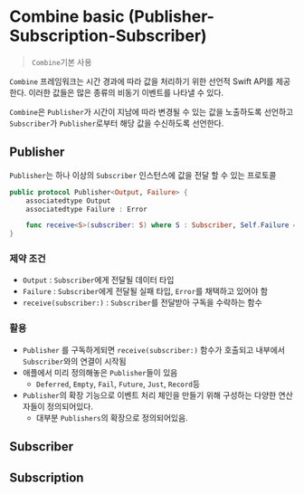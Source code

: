 # Combine basic (Publisher-Subscription-Subscriber)

> `Combine`기본 사용

`Combine` 프레임워크는 시간 경과에 따라 값을 처리하기 위한 선언적 Swift API를 제공한다. 이러한 값들은 많은 종류의 비동기 이벤트를 나타낼 수 있다.

`Combine`은  `Publisher`가 시간이 지남에 따라 변경될 수 있는 값을 노출하도록 선언하고 `Subscriber`가 `Publisher`로부터 해당 값을 수신하도록 선언한다.



## Publisher

`Publisher`는 하나 이상의 `Subscriber` 인스턴스에 값을 전달 할 수 있는 프로토콜

``` swift
public protocol Publisher<Output, Failure> {
    associatedtype Output
    associatedtype Failure : Error

    func receive<S>(subscriber: S) where S : Subscriber, Self.Failure == S.Failure, Self.Output == S.Input
}
```

### 제약 조건

- `Output` : `Subscriber`에게 전달될 데이터 타입
- `Failure` : `Subscriber`에게 전달될 실패 타입, `Error`를 채택하고 있어야 함
- `receive(subscriber:)` : `Subscriber`를 전달받아 구독을 수락하는 함수

### 활용

- `Publisher` 를 구독하게되면 `receive(subscriber:)` 함수가 호출되고 내부에서 `Subscriber`와의 연결이 시작됨
- 애플에서 미리 정의해놓은 `Publisher`들이 있음
  - `Deferred`, `Empty`, `Fail`, `Future`, `Just`, `Record`등
- `Publisher`의 확장 기능으로 이벤트 처리 체인을 만들기 위해 구성하는 다양한 연산자들이 정의되어있다.
  - 대부분 `Publishers`의 확장으로 정의되어있음.

## Subscriber

## Subscription



